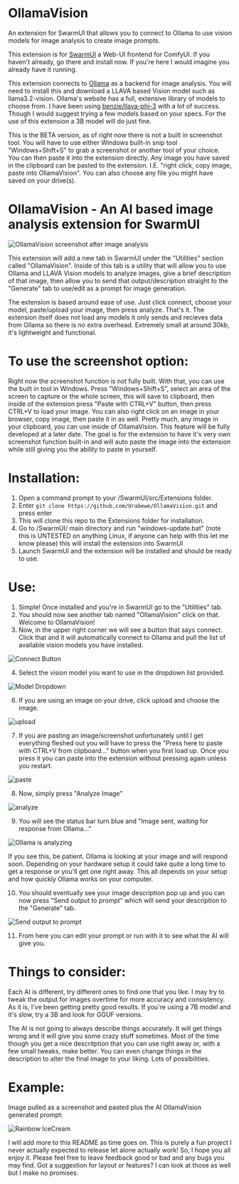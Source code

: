 # OllamaVision
An extension for SwarmUI that allows you to connect to Ollama to use vision models for image analysis to create image prompts.

This extension is for [SwarmUI](https://github.com/mcmonkeyprojects/SwarmUI) a Web-UI frontend for ComfyUI. If you haven't already, go there and install now. If you're here I would imagine you already have it running.

This extension connects to [Ollama](https://ollama.com/) as a backend for image analysis. You will need to install this and download a LLAVA based Vision model such as llama3.2-vision. Ollama's website has a full, extensive library of models to choose from. I have been using [benzie/llava-phi-3](https://ollama.com/benzie/llava-phi-3) with a lot of success. Though I would suggest trying a few models based on your specs. For the use of this extension a 3B model will do just fine.

This is the BETA version, as of right now there is not a built in screenshot tool. You will have to use either Windows built-in snip tool "Windows+Shift+S" to grab a screenshot or another tool of your choice. You can then paste it into the extension directly. Any image you have saved in the clipboard can be pasted to the extension. I.E. "right click, copy image, paste into OllamaVision".  You can also choose any file you might have saved on your drive(s).  

# OllamaVision - An AI based image analysis extension for SwarmUI

![OllamaVision screenshot after image analysis](https://github.com/user-attachments/assets/b26b8409-8bcb-4b13-a6f7-50bb0f695f27)

This extension will add a new tab in SwarmUI under the "Utilities" section called "OllamaVision". Inside of this tab is a utility that will allow you to use Ollama and LLAVA Vision models to analyze images, give a brief description of that image, then allow you to send that output/description straight to the "Generate" tab to use/edit as a prompt for image generation. 

The extension is based around ease of use. Just click connect, choose your model, paste/upload your image, then press analyze. That's it. The extension itself does not load any models it only sends and recieves data from Ollama so there is no extra overhead. Extremely small at around 30kb, it's lightweight and functional. 

# To use the screenshot option:

Right now the screenshot function is not fully built. With that, you can use the built in tool in Windows. Press "Windows+Shift+S", select an area of the screen to capture or the whole screen, this will save to clipboard, then inside of the extension press "Paste with CTRL+V" button, then press CTRL+V to load your image. You can also right click on an image in your browser, copy image, then paste it in as well. Pretty much, any image in your clipboard, you can use inside of OllamaVision. This feature will be fully developed at a later date. The goal is for the extension to have it's very own screenshot function built-in and will auto paste the image into the extension while still giving you the ability to paste in yourself.

# Installation:

1. Open a command prompt to your /SwarmUI/src/Extensions folder.
2. Enter `git clone https://github.com/Urabewe/OllamaVision.git` and press enter
3. This will clone this repo to the Extensions folder for installation.
4. Go to /SwarmUI/ main directory and run "windows-update.bat" (note this is UNTESTED on anything Linux, if anyone can help with this let me know please) this will install the extension into SwarmUI
5. Launch SwarmUI and the extension will be installed and should be ready to use.

# Use:
1. Simple! Once installed and you're in SwarmUI go to the "Utilities" tab.
2. You should now see another tab named "OllamaVision" click on that. Welcome to OllamaVision!
3. Now, in the upper right corner we will see a button that says connect. Click that and it will automatically connect to Ollama and pull the list of available vision models you have installed.

![Connect Button](https://github.com/user-attachments/assets/4fe2ee77-7bdb-4484-8ed8-5c92df32a95b)
  
4. Select the vision model you want to use in the dropdown list provided.
   
![Model Dropdown](https://github.com/user-attachments/assets/e51d1d58-e0a8-4e67-ad86-5842b85c3c7a)

6. If you are using an image on your drive, click upload and choose the image.

![upload](https://github.com/user-attachments/assets/aa15e377-9541-491c-a7e3-a65c0296ebda)

7. If you are pasting an image/screenshot unfortunately until I get everything fleshed out you will have to press the "Press here to paste with CTRL+V from clipboard..." button when you first load up. Once you press it you can paste into the extension without pressing again unless you restart.

![paste](https://github.com/user-attachments/assets/b9bf7439-c613-48eb-a62a-03b040e28c64)

8. Now, simply press "Analyze Image"

![analyze](https://github.com/user-attachments/assets/e2a85465-9b11-40d5-a8c3-cdfd4b906349)

9. You will see the status bar turn blue and "Image sent, waiting for response from Ollama..."

![Ollama is analyzing](https://github.com/user-attachments/assets/70e259d7-28fa-4a58-bfa2-0e77b08a8d05)
   
If you see this, be patient. Ollama is looking at your image and will respond soon. Depending on your hardware setup it could take quite a long time to get a response or you'll get one right away. This all depends on your setup and how quickly Ollama works on your computer.

10. You should eventually see your image description pop up and you can now press "Send output to prompt" which will send your description to the "Generate" tab.

![Send output to prompt](https://github.com/user-attachments/assets/919abe49-709a-4eaa-a106-27206932c00f)

11. From here you can edit your prompt or run with it to see what the AI will give you.


# Things to consider:
Each AI is different, try different ones to find one that you like. I may try to tweak the output for images overtime for more accuracy and consistency. As it is, I've been getting pretty good results.
If you're using a 7B model and it's slow, try a 3B and look for GGUF versions.

The AI is not going to always describe things accurately. It will get things wrong and it will give you some crazy stuff sometimes. Most of the time though you get a nice descritption that you can use right away or, with a few small tweaks, make better. You can even change things in the description to alter the final image to your liking. Lots of possibilities.

# Example:

Image pulled as a screenshot and pasted plus the AI OllamaVision generated prompt:

![Rainbow IceCream](https://github.com/user-attachments/assets/6c43fd01-7062-447e-b083-fdf983fd0ace)





I will add more to this README as time goes on. This is purely a fun project I never actually expected to release let alone actually work! So, I hope you all enjoy it. Please feel free to leave feedback good or bad and any bugs you may find. Got a suggestion for layout or features? I can look at those as well but I make no promises.

